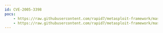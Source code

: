 ```yaml
---
id: CVE-2005-3398
pocs:
    - https://raw.githubusercontent.com/rapid7/metasploit-framework/master/modules/auxiliary/scanner/http/options.rb
    - https://raw.githubusercontent.com/rapid7/metasploit-framework/master/modules/auxiliary/scanner/http/trace.rb
---
```

